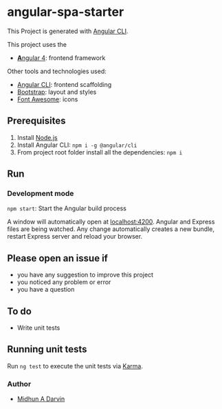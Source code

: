 # angular-spa-starter 

This Project is generated with [Angular CLI](https://github.com/angular/angular-cli).

This project uses the 
* [**A**ngular 4](https://angular.io): frontend framework

Other tools and technologies used:
* [Angular CLI](https://cli.angular.io): frontend scaffolding
* [Bootstrap](http://www.getbootstrap.com): layout and styles
* [Font Awesome](http://fontawesome.io): icons

## Prerequisites
1. Install [Node.js](https://nodejs.org) 
2. Install Angular CLI: `npm i -g @angular/cli`
3. From project root folder install all the dependencies: `npm i`

## Run
### Development mode
`npm start`: Start the Angular build process

A window will automatically open at [localhost:4200](http://localhost:4200). Angular and Express files are being watched. Any change automatically creates a new bundle, restart Express server and reload your browser.

## Please open an issue if
* you have any suggestion to improve this project
* you noticed any problem or error
* you have a question

## To do
* Write unit tests

## Running unit tests
Run `ng test` to execute the unit tests via [Karma](https://karma-runner.github.io).


### Author
* [Midhun A Darvin](https://github.com/midhunadarvin)